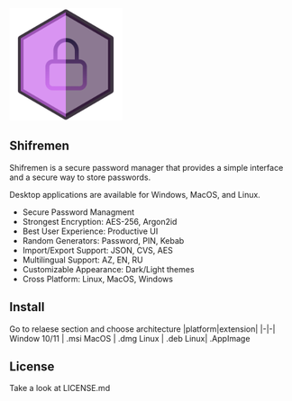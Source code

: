 <img src="src/assets/logo.png" width="200"/>

## Shifremen

Shifremen is a secure password manager that provides a simple interface and a secure way to store passwords.

Desktop applications are available for Windows, MacOS, and Linux.

- Secure Password Managment
- Strongest Encryption: AES-256, Argon2id
- Best User Experience: Productive UI
- Random Generators: Password, PIN, Kebab
- Import/Export Support: JSON, CVS, AES
- Multilingual Support: AZ, EN, RU
- Customizable Appearance: Dark/Light themes
- Cross Platform: Linux, MacOS, Windows

## Install
Go to relaese section and choose architecture 
|platform|extension|
|-|-|
Window 10/11 | .msi
MacOS | .dmg 
Linux | .deb 
Linux| .AppImage

## License
Take a look at LICENSE.md

